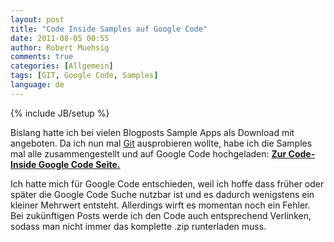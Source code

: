 ```yaml
---
layout: post
title: "Code Inside Samples auf Google Code"
date: 2011-08-05 00:55
author: Robert Muehsig
comments: true
categories: [Allgemein]
tags: [GIT, Google Code, Samples]
language: de
---
```

{% include JB/setup %}
<p>Bislang hatte ich bei vielen Blogposts Sample Apps als Download mit angeboten. Da ich nun mal <a href="{{BASE_PATH}}/2011/08/05/einstieg-in-git-fr-net-entwickler/">Git</a> ausprobieren wollte, habe ich die Samples mal alle zusammengestellt und auf Google Code hochgeladen: <a href="http://code.google.com/p/code-inside/"><strong>Zur Code-Inside Google Code Seite.</strong></a>&nbsp;</p> <p>Ich hatte mich für Google Code entschieden, weil ich hoffe dass früher oder später die Google Code Suche nutzbar ist und es dadurch wenigstens ein kleiner Mehrwert entsteht. Allerdings wirft es momentan noch ein Fehler. Bei zukünftigen Posts werde ich den Code auch entsprechend Verlinken, sodass man nicht immer das komplette .zip runterladen muss.</p>
